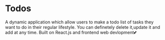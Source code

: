 # Todos
A dynamic application which allow users to make a todo list of tasks they want to do in their regular lifestyle. You can definetely delete it,update it and add at any time.
Built on React.js and frontend web devlopment💕
